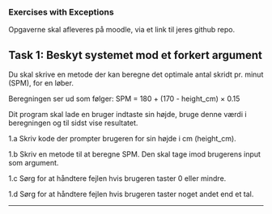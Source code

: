 ### Exercises with Exceptions



Opgaverne skal afleveres på moodle, via et link til jeres github repo.

## Task 1: Beskyt systemet mod et forkert argument 

Du skal skrive en metode der kan beregne det optimale antal skridt pr. minut (SPM), for en løber.

Beregningen ser ud som følger: SPM = 180 + (170 - height_cm) × 0.15

Dit program skal lade en bruger indtaste sin højde, bruge denne værdi i beregningen og til sidst vise resultatet.

 1.a Skriv kode der prompter brugeren for sin højde i cm (height_cm).

 1.b Skriv en metode til at beregne SPM. Den skal tage imod brugerens input som argument.
 
1.c Sørg for at håndtere fejlen hvis brugeren taster 0 eller mindre. 
 
1.d Sørg for at håndtere fejlen hvis brugeren taster noget andet end et tal.



---
